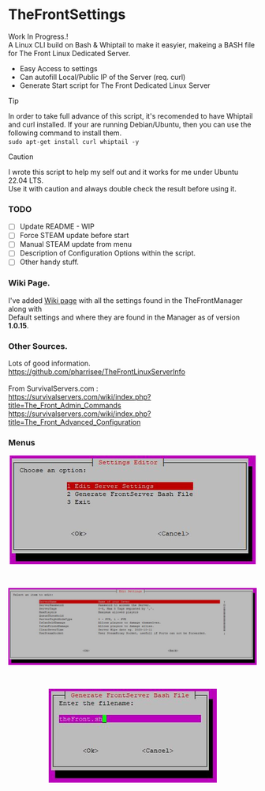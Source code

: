 # TheFrontSettings
Work In Progress.!\
A Linux CLI build on Bash & Whiptail to make it easyier, makeing a BASH file for The Front Linux Dedicated Server.<br>
* Easy Access to settings
* Can autofill Local/Public IP of the Server (req. curl)
* Generate Start script for The Front Dedicated Linux Server<br>
  
> [!TIP]
> In order to take full advance of this script, it's recomended to have Whiptail and curl installed. If your are running Debian/Ubuntu, then you can use the following command to install them.<br> `sudo apt-get install curl whiptail -y`<br>

> [!CAUTION]
> I wrote this script to help my self out and it works for me under Ubuntu 22.04 LTS.<br>
> Use it with caution and always double check the result before using it.<br>
### TODO
- [ ] Update README - WIP<br>
- [ ] Force STEAM update before start<br>
- [ ] Manual STEAM update from menu<br>
- [ ] Description of Configuration Options within the script.<br>
- [ ] Other handy stuff.<br>
### Wiki Page.
I've added [Wiki page](https://github.com/gjelsoe/TheFrontSettings/wiki/Server-Settings) with all the settings found in the TheFrontManager along with<br>
Default settings and where they are found in the Manager as of version **1.0.15**.<br>
### Other Sources.
Lots of good information. https://github.com/pharrisee/TheFrontLinuxServerInfo<br><br>
From SurvivalServers.com :<br>
https://survivalservers.com/wiki/index.php?title=The_Front_Admin_Commands<br>
https://survivalservers.com/wiki/index.php?title=The_Front_Advanced_Configuration<br>
### Menus
<p align="center">
 <img src="https://github.com/gjelsoe/TheFrontSettings/blob/main/images/main.jpg">
</p><br>
<p align="center">
 <img src="https://github.com/gjelsoe/TheFrontSettings/blob/main/images/edit.jpg">
</p><br>
<p align="center">
 <img src="https://github.com/gjelsoe/TheFrontSettings/blob/main/images/save.jpg">
</p><br>
